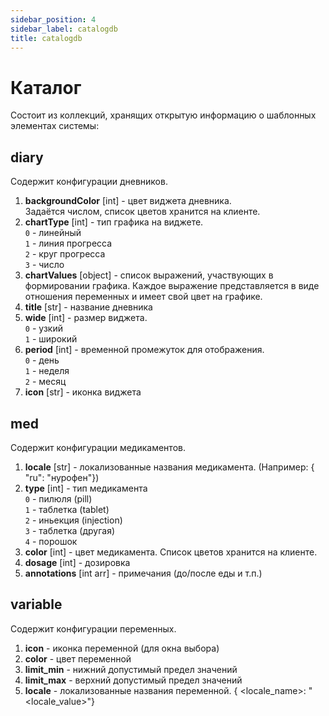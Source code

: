 ```yaml
---
sidebar_position: 4
sidebar_label: catalogdb
title: catalogdb
---
```


# Каталог

Состоит из коллекций, хранящих открытую информацию о шаблонных элементах системы:

## diary  

Содержит конфигурации дневников.  

1. **backgroundColor** [int] - цвет виджета дневника.  
Задаётся числом, список цветов хранится на клиенте.
2. **chartType** [int] - тип графика на виджете.  
`0` - линейный  
`1` - линия прогресса  
`2` - круг прогресса  
`3` - число
3. **chartValues** [object] - список выражений, участвующих в формировании графика. Каждое выражение представляется в виде отношения переменных и имеет свой цвет на графике.
4. **title** [str] - название дневника
5. **wide** [int] - размер виджета.  
`0` - узкий  
`1` - широкий  
6. **period** [int] - временной промежуток для отображения.  
`0` - день  
`1` - неделя  
`2` - месяц  
7. **icon** [str] - иконка виджета

## med  

Содержит конфигурации медикаментов.

1. **locale** [str] - локализованные названия медикамента. (Например: { "ru": "нурофен"})
1. **type** [int] - тип медикамента   
`0` - пилюля (pill)  
`1` - таблетка (tablet)  
`2` - иньекция (injection)  
`3` - таблетка (другая)  
`4` - порошок  
1. **color** [int] - цвет медикамента. Список цветов хранится на клиенте.
1. **dosage** [int] - дозировка
1. **annotations** [int arr] - примечания (до/после еды и т.п.)

## variable  

Содержит конфигурации переменных.

1. **icon** - иконка переменной (для окна выбора)
2. **color** - цвет переменной
3. **limit_min** - нижний допустимый предел значений
4. **limit_max** - верхний допустимый предел значений
5. **locale** - локализованные названия переменной. { <locale_name>: "<locale_value>"}

